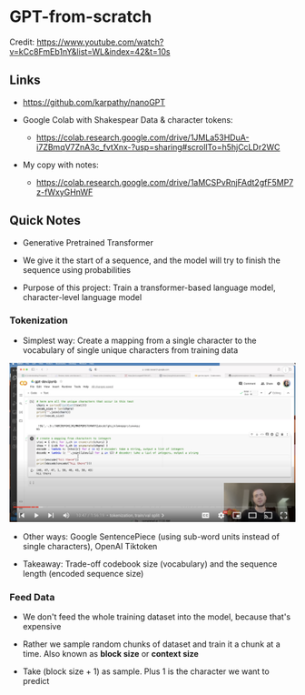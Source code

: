 # GPT-from-scratch

Credit: https://www.youtube.com/watch?v=kCc8FmEb1nY&list=WL&index=42&t=10s

## Links

- https://github.com/karpathy/nanoGPT

- Google Colab with Shakespear Data & character tokens: 
  - https://colab.research.google.com/drive/1JMLa53HDuA-i7ZBmqV7ZnA3c_fvtXnx-?usp=sharing#scrollTo=h5hjCcLDr2WC

- My copy with notes: 
  - https://colab.research.google.com/drive/1aMCSPvRnjFAdt2gfF5MP7z-fWxyGHnWF

## Quick Notes

- Generative Pretrained Transformer

- We give it the start of a sequence, and the model will try to finish the sequence using probabilities

- Purpose of this project: Train a transformer-based language model, character-level language model

### Tokenization

- Simplest way: Create a mapping from a single character to the vocabulary of single unique characters from training data

![](./images/Screenshot%202024-03-15%20at%206.06.48%20PM.png)

- Other ways: Google SentencePiece (using sub-word units instead of single characters), OpenAI Tiktoken

- Takeaway: Trade-off codebook size (vocabulary) and the sequence length (encoded sequence size)

### Feed Data

- We don't feed the whole training dataset into the model, because that's expensive

- Rather we sample random chunks of dataset and train it a chunk at a time. Also known as **block size** or **context size**

- Take (block size + 1) as sample. Plus 1 is the character we want to predict